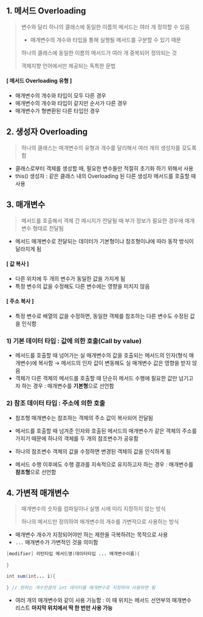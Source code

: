 ## 1. 메서드 Overloading

> 변수와 달리 하나의 클래스에 동일한 이름의 메서드는 여러 개 정의할 수 있음
>
> - 매개변수의 개수와 타입을 통해 실행될 메서드를 구분할 수 있기 때문
>
> 하나의 클래스에 동일한 이름의 메서드가 여러 개 중복되어 정의되는 것
>
> 객체지향 언어에서만 제공되는 독특한 문법

#### [ 메서드 Overloading 유형 ]

- 매개변수의 개수와 타입이 모두 다른 경우
- 매개변수의 개수와 타입이 같지만 순서가 다른 경우
- 매개변수가 형변환된 다른 타입인 경우



## 2. 생성자 Overloading

> 하나의 클래스는 매개변수의 유형과 개수를 달리해서 여러 개의 생성자를 갖도록 함

- 클래스로부터 객체를 생성할 때, 필요한 변수들만 적절히 초기화 하기 위해서 사용
- this() 생성자 : 같은 클래스 내의 Overloading 된 다른 생성자 메서드를 호출할 때 사용



## 3. 매개변수

> 메서드를 호출해서 객체 간 메시지가 전달될 때 부가 정보가 필요한 경우에 매개변수 형태로 전달됨

- 메서드 매개변수로 전달되는 데이터가 기본형이냐 참조형이냐에 따라 동작 방식이 달라지게 됨

#### [ 값 복사 ]

- 다른 위치에 두 개의 변수가 동일한 값을 가지게 됨
- 특정 변수의 값을 수정해도 다른 변수에는 영향을 미치지 않음

#### [ 주소 복사 ]

- 특정 변수로 배열의 값을 수정하면, 동일한 객체를 참조하는 다른 변수도 수정된 값을 인식함



### 1) 기본 데이터 타입 : 값에 의한 호출(Call by value)

- 메서드를 호출할 때 넘어가는 실 매개변수의 값을 호출되는 메서드의 인자(형식 매개변수)에 복사함 → 메서드의 인자 값이 변동해도 실 매개변수 값은 영향을 받지 않음
- 객체가 다른 객체의 메서드를 호출할 때 단순히 메서드 수행에 필요한 값만 넘기고자 하는 경우 : 매개변수를 **기본형**으로 선언함



### 2) 참조 데이터 타입 : 주소에 의한 호출

- 참조형 매개변수는 참조하는 객체의 주소 값이 복사되어 전달됨

- 메서드를 호출할 때 넘겨준 인자와 호출된 메서드의 매개변수가 같은 객체의 주소를 가지기 때문에 하나의 객체를 두 개의 참조변수가 공유함
- 하나의 참조변수 객체의 값을 수정하면 변경된 객체의 값을 인식하게 됨
- 메서드 수행 이후에도 수행 결과를 지속적으로 유지하고자 하는 경우 : 매개변수를 **참조형**으로 선언함



## 4. 가변적 매개변수

> 매개변수의 숫자를 컴파일이나 실행 시에 미리 지정하지 않는 방식
>
> 하나의 메서드만 정의하여 매개변수의 개수를 가변적으로 사용하는 방식

- 매개변수 개수가 지정되어야만 하는 제한을 극복하려는 목적으로 사용
- `...` 매개변수가 가변적인 것을 의미함

```java
[modifier] 리턴타입 메서드명(데이터타입 ... 매개변수이름){
    
}

int sum(int... i){
    
} // 원하는 개수만큼의 int 데이터를 매개변수로 지정하여 사용하면 됨
```

- 여러 개의 매개변수와 같이 사용 가능함 : 이 때 위치는 메서드 선언부의 매개변수 리스트 **마지막 위치에서 딱 한 번만 사용 가능**

